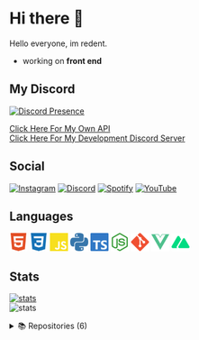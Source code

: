# Hi there 👋
Hello everyone, im redent.
- working on **front end**
## My Discord 
[![Discord Presence](https://lanyard.cnrad.dev/api/850268232328806420?animated=true)](https://discord.com/users/574645568320700494)

[Click Here For My Own API](https://api.readev.tk/)<br>
[Click Here For My Development Discord Server](https://readev.tk/dc)
## Social 
[![Instagram](https://img.shields.io/badge/%20-Instagram-pink?style=for-the-badge&logo=instagram&logoColor=white)](https://www.instagram.com/@rdntsemih) [![Discord](https://img.shields.io/badge/%20-Discord-5865F2?style=for-the-badge&logo=discord&logoColor=white)](https://discord.com/users/850268232328806420) [![Spotify](https://img.shields.io/badge/%20-Spotify-green?style=for-the-badge&logo=spotify&logoColor=white)](https://open.spotify.com/user/ymrbbwxe8e4rcyil6v8kd8a2x) [![YouTube](https://img.shields.io/badge/%20-YouTube-FF0000?style=for-the-badge&logo=youtube&logoColor=white)](https://youtube.com/redent)
## Languages

<a href="https://www.w3schools.com/html/html_intro.asp"><img height="32" width="32" src="/icons/html.svg"></a>
<a href="https://www.w3.org/Style/CSS/Overview.en.html"><img height="32" width="32" src="/icons/css.svg"></a>
<a href="https://developer.mozilla.org/en-US/docs/Web/JavaScript?retiredLocale=tr"><img height="32" width="32" src="/icons/javascript.svg"></a>
<a href="https://www.python.org"><img height="32" width="32" src="/icons/python.svg"></a>
<a href="https://www.typescriptlang.org/"><img height="32" width="32" src="/icons/types.svg"></a>
<a href="https://nodejs.org/en/"><img height="32" width="32" src="/icons/nodejs.svg"></a>
<a href="https://git-scm.com/"><img height="32" width="32" src="/icons/git.svg"></a>
<a href="https://vuejs.org/"><img height="32" width="32" src="/icons/vuejs.svg"></a>
<a href="https://nuxtjs.org/"><img height="32" width="32" src="/icons/nuxtjs.svg"></a>
## Stats

<a href="https://github.com/redentdev"><img src="https://github-readme-stats.vercel.app/api?username=redentdev&how_icons=true&theme=react" width="%100" height="150px" alt="stats"/></a><br>
<img src="https://github-readme-stats.vercel.app/api/top-langs/?username=redentdev&theme=react&layout=compact" width="%100" height="150px" alt="stats"/>

<details>
<summary>📚 Repositories (6)</summary><br>

 [![Calculator](https://github-readme-stats.vercel.app/api/pin/?username=redentdev&repo=calculator&show_icons=true&locale=en&theme=github_dark)](https://github.com/redentdev/calculator)
 [![Clock](https://github-readme-stats.vercel.app/api/pin/?username=redentdev&repo=clock&show_icons=true&locale=en&theme=github_dark)](https://github.com/redentdev/clock)
 [![Invite Info API](https://github-readme-stats.vercel.app/api/pin/?username=redentdev&repo=invite-info-api&show_icons=true&locale=en&theme=github_dark)](https://github.com/redentdev/invite-info-api)
 [![Discord.JS Template](https://github-readme-stats.vercel.app/api/pin/?username=redentdev&repo=discordjs-template&show_icons=true&locale=en&theme=github_dark)](https://github.com/redentdev/discordjs-template)
 [![Aoi.JS Template](https://github-readme-stats.vercel.app/api/pin/?username=redentdev&repo=aoijs-template&show_icons=true&locale=en&theme=github_dark)](https://github.com/redentdev/aoijs-template)
 [![Döviz API](https://github-readme-stats.vercel.app/api/pin/?username=redentdev&repo=doviz-api&show_icons=true&locale=en&theme=github_dark)](https://github.com/redentdev/doviz-api)
 [![Password Generator](https://github-readme-stats.vercel.app/api/pin/?username=redentdev&repo=password-generator&show_icons=true&locale=en&theme=github_dark)](https://github.com/redentdev/password-generator)

</details>
